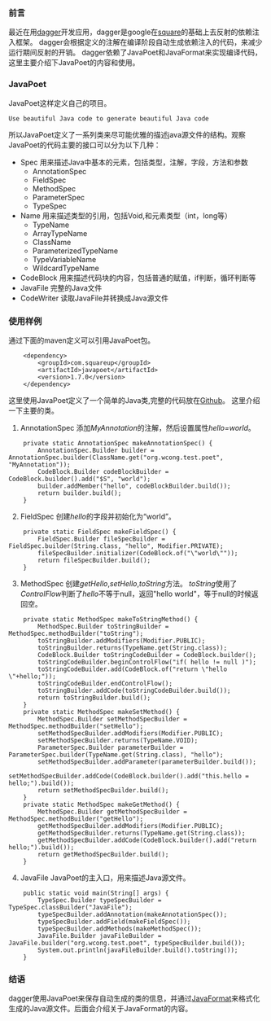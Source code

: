 ### 前言
最近在用[dagger](https://github.com/google/dagger)开发应用，dagger是google在[square](https://github.com/square/dagger)的基础上去反射的依赖注入框架。
dagger会根据定义的注解在编译阶段自动生成依赖注入的代码，来减少运行期间反射的开销。
dagger依赖了JavaPoet和JavaFormat来实现编译代码，这里主要介绍下JavaPoet的内容和使用。

### JavaPoet
JavaPoet这样定义自己的项目。
```
Use beautiful Java code to generate beautiful Java code
```
所以JavaPoet定义了一系列类来尽可能优雅的描述java源文件的结构。观察JavaPoet的代码主要的接口可以分为以下几种：

* Spec 用来描述Java中基本的元素，包括类型，注解，字段，方法和参数
    * AnnotationSpec
    * FieldSpec
    * MethodSpec
    * ParameterSpec
    * TypeSpec
* Name 用来描述类型的引用，包括Void,和元素类型（int，long等）
    * TypeName
    * ArrayTypeName
    * ClassName
    * ParameterizedTypeName
    * TypeVariableName
    * WildcardTypeName
* CodeBlock 用来描述代码块的内容，包括普通的赋值，if判断，循环判断等
* JavaFile 完整的Java文件
* CodeWriter 读取JavaFile并转换成Java源文件

### 使用样例
通过下面的maven定义可以引用JavaPoet包。
```
    <dependency>
        <groupId>com.squareup</groupId>
        <artifactId>javapoet</artifactId>
        <version>1.7.0</version>
    </dependency>
```
这里使用JavaPoet定义了一个简单的Java类,完整的代码放在[Github](https://github.com/wcong/learn-java/blob/master/src/main/java/org/wcong/test/poet/JavaFileTest.java)。
这里介绍一下主要的类。
1. AnnotationSpec 添加*MyAnnotation*的注解，然后设置属性*hello=world*。
```
    private static AnnotationSpec makeAnnotationSpec() {
        AnnotationSpec.Builder builder = AnnotationSpec.builder(ClassName.get("org.wcong.test.poet", "MyAnnotation"));
        CodeBlock.Builder codeBlockBuilder = CodeBlock.builder().add("$S", "world");
        builder.addMember("hello", codeBlockBuilder.build());
        return builder.build();
    }
```
2. FieldSpec 创建*hello*的字段并初始化为“world”。
```
    private static FieldSpec makeFieldSpec() {
		FieldSpec.Builder fileSpecBuilder = FieldSpec.builder(String.class, "hello", Modifier.PRIVATE);
		fileSpecBuilder.initializer(CodeBlock.of("\"world\""));
		return fileSpecBuilder.build();
	}
```
3. MethodSpec 创建*getHello*,*setHello*,*toString*方法。
*toString*使用了*ControlFlow*判断了*hello*不等于null，返回"hello world"，等于null的时候返回空。
```
    private static MethodSpec makeToStringMethod() {
		MethodSpec.Builder toStringBuilder = MethodSpec.methodBuilder("toString");
		toStringBuilder.addModifiers(Modifier.PUBLIC);
		toStringBuilder.returns(TypeName.get(String.class));
		CodeBlock.Builder toStringCodeBuilder = CodeBlock.builder();
		toStringCodeBuilder.beginControlFlow("if( hello != null )");
		toStringCodeBuilder.add(CodeBlock.of("return \"hello \"+hello;"));
		toStringCodeBuilder.endControlFlow();
		toStringBuilder.addCode(toStringCodeBuilder.build());
		return toStringBuilder.build();
	}
    private static MethodSpec makeSetMethod() {
		MethodSpec.Builder setMethodSpecBuilder = MethodSpec.methodBuilder("setHello");
		setMethodSpecBuilder.addModifiers(Modifier.PUBLIC);
		setMethodSpecBuilder.returns(TypeName.VOID);
		ParameterSpec.Builder parameterBuilder = ParameterSpec.builder(TypeName.get(String.class), "hello");
		setMethodSpecBuilder.addParameter(parameterBuilder.build());
		setMethodSpecBuilder.addCode(CodeBlock.builder().add("this.hello = hello;").build());
		return setMethodSpecBuilder.build();
	}
	private static MethodSpec makeGetMethod() {
		MethodSpec.Builder getMethodSpecBuilder = MethodSpec.methodBuilder("getHello");
		getMethodSpecBuilder.addModifiers(Modifier.PUBLIC);
		getMethodSpecBuilder.returns(TypeName.get(String.class));
		getMethodSpecBuilder.addCode(CodeBlock.builder().add("return hello;").build());
		return getMethodSpecBuilder.build();
	}
```
4. JavaFile JavaPoet的主入口，用来描述Java源文件。
```
    public static void main(String[] args) {
		TypeSpec.Builder typeSpecBuilder = TypeSpec.classBuilder("JavaFile");
		typeSpecBuilder.addAnnotation(makeAnnotationSpec());
		typeSpecBuilder.addField(makeFieldSpec());
		typeSpecBuilder.addMethods(makeMethodSpec());
		JavaFile.Builder javaFileBuilder = JavaFile.builder("org.wcong.test.poet", typeSpecBuilder.build());
		System.out.println(javaFileBuilder.build().toString());
	}
```
### 结语
dagger使用JavaPoet来保存自动生成的类的信息，并通过[JavaFormat](https://github.com/google/google-java-format)来格式化生成的Java源文件。后面会介绍关于JavaFormat的内容。
